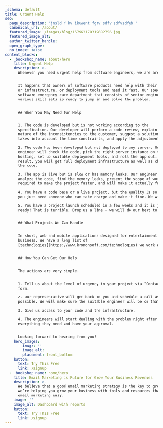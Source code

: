 ```yaml
---
_schema: default
title: Urgent Help
seo:
  page_description: 'jnsld f kv ikuwent fgrv sdfv sdfvsdfgb '
  canonical_url: /about/
  featured_image: /images/blog/157962179319682756.jpg
  featured_image_alt:
  author_twitter_handle:
  open_graph_type:
  no_index: false
content_blocks:
  - _bookshop_name: about/hero
    title: Urgent Help
    description: >-
      Whenever you need urgent help from software engineers, we are around!


      It happens that owners of software products need help with their codebase,
      or infrastructure, or deployment tools and need it fast. Our special
      software emergency care department that consists of senior engineers with
      various skill sets is ready to jump in and solve the problem.


      ## When You May Need Our Help


      1. The code is developed but is not working according to the
      specification. Our developer will perform a code review, explain the
      nature of the inconsistencies to the customer, suggest a solution that
      takes into account the time constraints, and apply the adjustments.

      2. The code has been developed but not deployed to any server. Our
      engineer will check the code, pick the right server instance on the right
      hosting, set up suitable deployment tools, and roll the app out. As a
      result, you will get full deployment infrastructure as well as changes in
      the code.

      3. The app is live but is slow or has memory leaks. Our engineer will
      analyze the code, find the memory leaks, present the scope of work
      required to make the project faster, and will make it actually faster.

      4. You have a code base or a live project, but the quality is so poor that
      you just need someone who can take charge and make it fine. We will.

      5. You have a project launch scheduled in a few weeks and it is just not
      ready! That is terrible. Drop us a line - we will do our best to help you.


      ## What Projects We Can Handle


      In short, web and mobile applications designed for entertainment or for
      business. We have a long list of
      [technologies](https://www.krononsoft.com/technologies) we work with.


      ## How You Can Get Our Help


      The actions are very simple.


      1. Tell us about the level of urgency in your project via “Contact Us”
      form.

      2. Our representative will get back to you and schedule a call as soon as
      possible. We will make sure the suitable engineer will be on that call.

      3. Give us access to your code and the infrastructure.

      4. The engineers will start dealing with the problem right after they have
      everything they need and have your approval.


      Looking forward to hearing from you!
    hero_images:
      - image: ''
        image_alt:
        placement: front_bottom
    button:
      text: Try This Free
      link: /signup
  - _bookshop_name: home/hero
    title: Email Marketing is Future for Grow Your Business Revenues
    description: >-
      We believe that a good email marketing strategy is the key to growth. So
      we’re helping you grow your business with tools and resources that make
      email marketing easy.
    image: ''
    image_alt: Dashboard with reports
    button:
      text: Try This Free
      link: /signup
---
```

